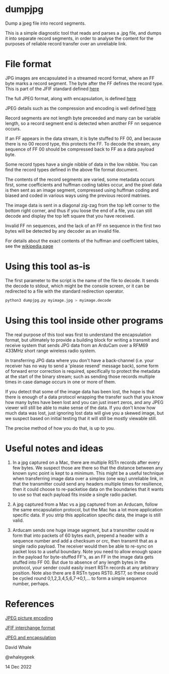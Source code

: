 # dumpjpg

Dump a jpeg file into record segments.

This is a simple diagnostic tool that reads and parses a .jpg file, and
dumps it into separate record segments, in order to analyse the content
for the purposes of reliable record transfer over an unreliable link.


# File format

JPG images are encapsulated in a streamed record format, where an FF byte
marks a record segment. The byte after the FF defines the record type.
This is part of the JFIF standard defined [here](https://en.wikipedia.org/wiki/JPEG_File_Interchange_Format)

The full JPEG format, along with encapsulation, is defined [here](https://docs.fileformat.com/image/jpeg/)

JPEG details such as the compression and encoding is well defined [here](https://en.wikipedia.org/wiki/JPEG)

Record segments are not length byte preceeded and many can be variable length,
so a record segment end is detected when another FF nn sequence occurs.

If an FF appears in the data stream, it is byte stuffed to FF 00, and because
there is no 00 record type, this protects the FF. To decode the stream, any
sequence of FF 00 should be compressed back to FF as a data payload byte.

Some record types have a single nibble of data in the low nibble. You can find
the record types defined in the above file format document.

The contents of the record segments are varied, some metadata occurs first,
some coefficients and huffman coding tables occur, and the pixel data is then
sent as an image segment, compressed using huffman coding and biased and
coded in various ways using the previous record matrixes. 

The image data is sent in a diagonal zig-zag from the top left corner to the 
bottom right corner, and thus if you loose the end of a file, you can still
decode and display the top left square that you have received.

Invalid FF nn sequences, and the lack of an FF nn sequence in the first two
bytes will be detected by any decoder as an invalid file.

For details about the exact contents of the huffman and coefficient tables,
see the [wikipedia page](https://en.wikipedia.org/wiki/JPEG)

# Using this tool as-is

The first parameter to the script is the name of the file to decode. 
It sends the decode to stdout, which might be the console screen, or it
can be redirected to a file with the standard redirection operator.

```python
python3 dumpjpg.py myimage.jpg > myimage.decode
```

# Using this tool inside other programs

The real purpose of this tool was first to understand the encapsulation format,
but ultimately to provide a building block for writing a transmit and receive
system that sends JPG data from an ArduCam over a RFM69 433MHz short range
wireless radio system.

In transferring JPG data where you don't have a back-channel (i.e. your
receiver has no way to send a 'please resend' message back), some form
of forward error correction is required, specifically to protect the metadata
at the start of the binary stream; such as sending those records multiple
times in case damage occurs in one or more of them.

If you detect that some of the image data has been lost, the hope is that
there is enough of a data protocol wrapping the transfer such that you
know how many bytes have been lost and you can just insert zeros, and
any JPEG viewer will still be able to make sense of the data. If you don't
know how much data was lost, just ignoring lost data will give you a skewed
image, but we suspect based on initial testing that it will still be mostly
viewable still.

The precise method of how you do that, is up to you.

# Useful notes and ideas

1. In a jpg captured on a Mac, there are multiple RSTn records after every
few bytes. We suspect those are there so that the distance between any
known sync point is kept to a minimum. This might be a useful technique
when transferring image data over a simplex (one way) unreliable link, in
that the transmitter could send any headers multiple times for resilience,
then it could choose to re-packetise data on the boundaries that it wants to
use so that each payload fits inside a single radio packet. 

2. A jpg captured from a Mac vs a jpg captured from an Arducam, follow the
same encapsulation protocol, but the Mac has a lot more application specific
data. If you strip this application specific data, the image is still valid.

3. Arducam sends one huge image segment, but a transmitter could re form that into
packets of 60 bytes each, prepend a header with a sequence number and add
a checksum or crc, then transmit that as a single radio payload. The receiver
would then be able to re-sync on packet loss to a useful boundary. Note you
need to allow enough space in the payload for byte-stuffed FF's, as an FF
in the image data gets stuffed into FF 00. But due to absence of any length
bytes in the protocol, your sender could easily insert RSTn records at any
arbitrary position. Note also there are 8 RSTn types RST0..RST7, so these
could be cycled round 0,1,2,3,4,5,6,7->0,1,... to form a simple sequence
number, perhaps.

# References


[JPEG picture encoding](https://en.wikipedia.org/wiki/JPEG)

[JFIF interchange format](https://en.wikipedia.org/wiki/JPEG_File_Interchange_Format)

[JPEG and encapsulation](https://docs.fileformat.com/image/jpeg/)

David Whale

@whaleygeek

14 Dec 2022




